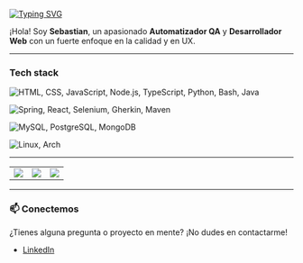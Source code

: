 <a href="https://git.io/typing-svg"><img src="https://readme-typing-svg.demolab.com?font=Fira+Code&letterSpacing=1px&duration=2000&pause=1000&center=true&vCenter=true&width=435&lines=Hey+%F0%9F%91%8B%2C+Soy+Sebastian!;Automatizador+QA;Desarrollador+Web" alt="Typing SVG"/>
</a>

¡Hola! Soy **Sebastian**, un apasionado **Automatizador QA** y **Desarrollador Web** con un fuerte enfoque en la calidad y en UX.

---

### Tech stack



<p>
 <img src="https://skillicons.dev/icons?i=html,css,js,nodejs,ts,python,bash,java&perline=5" alt="HTML, CSS, JavaScript, Node.js, TypeScript, Python, Bash, Java" />
</p>


<img src="https://skillicons.dev/icons?i=spring,react,selenium,gherkin,maven" alt="Spring, React, Selenium, Gherkin, Maven" />


<p>
    <img src="https://skillicons.dev/icons?i=mysql,postgres,mongo" alt="MySQL, PostgreSQL, MongoDB" />
</p>

<img src="https://skillicons.dev/icons?i=linux,arch" alt="Linux, Arch" />

---
<table>
 <tr>
  <td>
    <img src="https://github-streak-stats-mocha.vercel.app/?user=sehermosillaf&theme=gruvbox" />
  </td>
  <td>
   <img src="https://github-readme-stats-xnhj-sebastian-hermosillas-projects.vercel.app/api?username=sehermosillaf&show_icons=true&theme=gruvbox" />
  </td>
  <td>
   <img src="https://github-readme-stats-xnhj-sebastian-hermosillas-projects.vercel.app/api/top-langs/?username=sehermosillaf&layout=compact&theme=gruvbox&exclude_repo=github-readme-stats" />
  </td>
 </tr>
</table>


---

### 📫 Conectemos

¿Tienes alguna pregunta o proyecto en mente? ¡No dudes en contactarme!

* [LinkedIn](https://www.linkedin.com/in/sehermosillaf/) 
